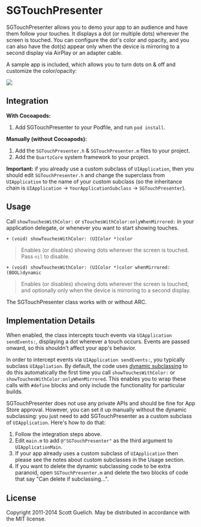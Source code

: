 # SGTouchPresenter

SGTouchPresenter allows you to demo your app to an audience and have
them follow your touches. It displays a dot (or multiple dots) wherever
the screen is touched. You can configure the dot's color and opacity,
and you can also have the dot(s) appear only when the device is
mirroring to a second display via AirPlay or an adapter cable.

A sample app is included, which allows you to turn dots on & off and
customize the color/opacity:

![](https://raw.github.com/skue/SGTouchPresenter/master/SampleApplication/Screenshot.png)


## Integration

**With Cocoapods:**

  1. Add SGTouchPresenter to your Podfile, and run `pod install`.

**Manually (without Cocoapods):**

  1. Add the `SGTouchPresenter.h` & `SGTouchPresenter.m` files to your project.
  2. Add the `QuartzCore` system framework to your project.

**Important:** if you already use a custom subclass of `UIApplication`, then you
should edit `SGTouchPresenter.h` and change the superclass from `UIApplication` to
the name of your custom subclass (so the inheritance chain is `UIApplication`
-> `YourApplicationSubclass` -> `SGTouchPresenter`).


## Usage

Call `showTouchesWithColor:` or `sTouchesWithColor:onlyWhenMirrored:` in your
application delegate, or whenever you want to start showing touches.

`+ (void) showTouchesWithColor: (UIColor *)color`

> Enables (or disables) showing dots wherever the screen is touched.
> Pass `nil` to disable.

`+ (void) showTouchesWithColor: (UIColor *)color whenMirrored: (BOOL)dynamic`

> Enables (or disables) showing dots wherever the screen is touched, and
> optionally only when the device is mirroring to a second display.

The SGTouchPresenter class works with or without ARC.


## Implementation Details

When enabled, the class intercepts touch events via `UIApplication sendEvents:`,
displaying a dot wherever a touch occurs. Events are passed onward, so this
shouldn't affect your app's behavior.

In order to intercept events via `UIApplication sendEvents:`, you typically
subclass `UIAppliation`. By default, the code uses [dynamic subclassing][1]
to do this automatically the first time you call `showTouchesWithColor:` or
`showTouchesWithColor:onlyWhenMirrored`. This enables you to wrap these
calls with `#define` blocks and only include the functionality for particular builds.

SGTouchPresenter does not use any private APIs and should be fine for App Store approval.
However, you can set it up manually without the dynamic subclassing: you just need to
add SGTouchPresenter as a custom subclass of `UIApplication`. Here's how to do that:

  1. Follow the integration steps above.
  1. Edit `main.m` to add `@"SGTouchPresenter"` as the third argument to `UIApplicationMain`.
  2. If your app already uses a custom subclass of `UIApplication` then please see the
     notes about custom subclasses in the Usage section.
  2. If you want to delete the dynamic subclassing code to be extra paranoid, open
     `SGTouchPresenter.m` and delete the two blocks of code that say "Can delete if subclassing...".

[1]: https://developer.apple.com/library/ios/documentation/Cocoa/Reference/ObjCRuntimeRef/Reference/reference.html#//apple_ref/c/func/object_setClass

## License

Copyright 2011-2014 Scott Guelich.
May be distributed in accordance with the MIT license.

